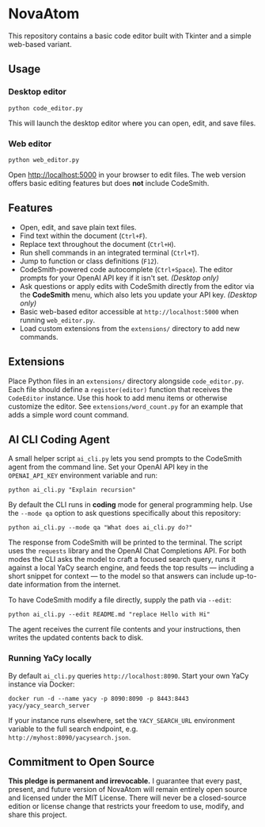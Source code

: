 # NovaAtom

This repository contains a basic code editor built with Tkinter and a simple
web-based variant.

## Usage

### Desktop editor

```
python code_editor.py
```

This will launch the desktop editor where you can open, edit, and save files.

### Web editor

```
python web_editor.py
```

Open <http://localhost:5000> in your browser to edit files. The web version
offers basic editing features but does **not** include CodeSmith.

## Features

- Open, edit, and save plain text files.
- Find text within the document (`Ctrl+F`).
- Replace text throughout the document (`Ctrl+H`).
- Run shell commands in an integrated terminal (`Ctrl+T`).
- Jump to function or class definitions (`F12`).
- CodeSmith-powered code autocomplete (`Ctrl+Space`). The editor prompts for your OpenAI API key if it isn't set. *(Desktop only)*
- Ask questions or apply edits with CodeSmith directly from the editor via the **CodeSmith** menu, which also lets you update your API key. *(Desktop only)*
- Basic web-based editor accessible at `http://localhost:5000` when running `web_editor.py`.
- Load custom extensions from the `extensions/` directory to add new commands.

## Extensions

Place Python files in an `extensions/` directory alongside `code_editor.py`. Each
file should define a `register(editor)` function that receives the
`CodeEditor` instance. Use this hook to add menu items or otherwise customize
the editor. See `extensions/word_count.py` for an example that adds a simple
word count command.

## AI CLI Coding Agent

A small helper script `ai_cli.py` lets you send prompts to the CodeSmith agent from the command line.
Set your OpenAI API key in the `OPENAI_API_KEY` environment variable and run:

```
python ai_cli.py "Explain recursion"
```

By default the CLI runs in **coding** mode for general programming help. Use the
`--mode qa` option to ask questions specifically about this repository:

```
python ai_cli.py --mode qa "What does ai_cli.py do?"
```

The response from CodeSmith will be printed to the terminal. The script uses the
`requests` library and the OpenAI Chat Completions API. For both modes the CLI
asks the model to craft a focused search query, runs it against a local YaCy
search engine, and feeds the top results — including a short snippet for context
— to the model so that answers can include up-to-date information from the internet.

To have CodeSmith modify a file directly, supply the path via `--edit`:

```
python ai_cli.py --edit README.md "replace Hello with Hi"
```

The agent receives the current file contents and your instructions, then writes
the updated contents back to disk.

### Running YaCy locally

By default `ai_cli.py` queries `http://localhost:8090`. Start your own YaCy
instance via Docker:

```
docker run -d --name yacy -p 8090:8090 -p 8443:8443 yacy/yacy_search_server
```

If your instance runs elsewhere, set the `YACY_SEARCH_URL` environment variable
to the full search endpoint, e.g. `http://myhost:8090/yacysearch.json`.

## Commitment to Open Source

**This pledge is permanent and irrevocable.** I guarantee that every past,
present, and future version of NovaAtom will remain entirely open source and
licensed under the MIT License. There will never be a closed-source edition or
license change that restricts your freedom to use, modify, and share this
project.
